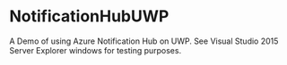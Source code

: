 # NotificationHubUWP
A Demo of using Azure Notification Hub on UWP.
See Visual Studio 2015 Server Explorer windows for testing purposes.
